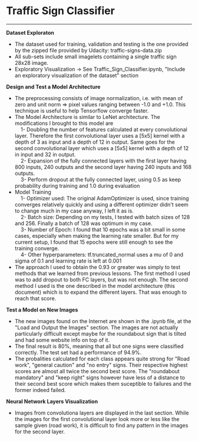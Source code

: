 # **Traffic Sign Classifier** 

---

**Dataset Exploraton**
* The dataset used for training, validation and testing is the one provided by the zipped file provided by Udacity: traffic-signs-data.zip
* All sub-sets include small imagelets containing a single traffic sign 28x28 image.
* Exploratory Visualization -> See Traffic_Sign_Classifier.ipynb, "Include an exploratory visualization of the dataset" section

**Design and Test a Model Architecture**
* The preprocessing consists of image normalization, i.e. with mean of zero and unit norm => pixel values ranging between -1.0 and +1.0. This technique is useful to help Tensorflow converge faster.
* The Model Architecture is similar to LeNet architecture. The modifications I brought to this model are<br>
&nbsp;&nbsp;&nbsp;&nbsp;1- Doubling the number of features calculated at every convolutional layer. Therefore the first convolutional layer uses a [5x5] kernel with a depth of 3 as input and a depth of 12 in output. Same goes for the second convolutional layer which uses a [5x5] kernel with a depth of 12 in input and 32 in output.<br>
&nbsp;&nbsp;&nbsp;&nbsp;2- Expansion of the fully connected layers with the first layer having 800 inputs, 240 outputs and the second layer having 240 inputs and 168 outputs.<br>
&nbsp;&nbsp;&nbsp;&nbsp;3- Perform dropout at the fully connected layer, using 0.5 as keep probability during training and 1.0 during evaluation
* Model Training<br>
&nbsp;&nbsp;&nbsp;&nbsp;1- Optimizer used: The original AdamOptimizer is used, since training converges relatively quickly and using a different optimizer didn't seem to change much in my case anyway, I left it as is.<br>
&nbsp;&nbsp;&nbsp;&nbsp;2- Batch size: Depending on my tests, I tested with batch sizes of 128 and 256. Finally a batch of 128 was optimum in my case.<br>
&nbsp;&nbsp;&nbsp;&nbsp;3- Number of Epoch: I found that 10 epochs was a bit small in some cases, especially when making the learning rate smaller. But for my current setup, I found that 15 epochs were still enough to see the training converge.<br>
&nbsp;&nbsp;&nbsp;&nbsp;4- Other hyperparameters: tf.truncated_normal uses a mu of 0 and sigma of 0.1 and learning rate is left at 0.001
* The approach I used to obtain the 0.93 or greater was simply to test methods that we learned from previous lessons. The first method I used was to add dropout to both FC layers, but was not enough. The second method I used is the one described in the model architecture (this document) which is to expand the different layers. That was enough to reach that score.

**Test a Model on New Images**
* The new images found on the Internet are shown in the .ipynb file, at the "Load and Output the Images" section. The images are not actually particularly difficult except maybe for the roundabout sign that is tilted and had some website info on top of it.
* The final result is 80%, meaning that all but one signs were classified correctly. The test set had a performance of 94.9%.
* The probalities calculated for each class appears quite strong for "Road work", "general caution" and "no entry" signs. Their respective highest scores are almost all twice the second best score. The "roundabout mandatory" and "keep right" signs however have less of a distance to their second best score which makes them suceptible to failures and the former indeed failed.

**Neural Network Layers Visualization**
* Images from convolutiona layers are displayed in the last section. While the images for the first convolutional layer look more or less like the sample given (road work), it is difficult to find any pattern in the images for the second layer.
